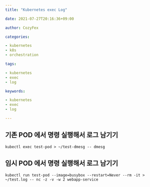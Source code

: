```yaml
---
title: "Kubernetes exec Log"

date: 2021-07-27T20:16:36+09:00

author: CozyFex

categories:

- kubernetes
- k8s
- orchestration

tags:

- kubernetes
- exec
- log

keywords:

- kubernetes
- exec
- log

---
```


## 기존 POD 에서 명령 실행해서 로그 남기기

```shell
kubectl exec test-pod > ~/test-dmesg -- dmesg
```

## 임시 POD 에서 명령 실행해서 로그 남기기

```shell
kubectl run test-pod --image=busybox --restart=Never --rm -it > ~/test.log -- nc -z -v -w 2 webapp-service
```

